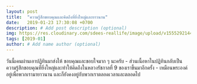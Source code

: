 ```yaml
---
layout: post
title:  "ความรู้สึกขอบคุณและคิดถึงที่ยิ่งใหญ่และยาวนาน"
date:   2019-01-23 17:30:08 +0700
description: # Add post description (optional)
img: https://res.cloudinary.com/sdees-reallife/image/upload/v1555292144/fb-img.jpg # Add image post (optional)
tags: [2019-01]
author: # Add name author (optional)
---
```

วันนี้เคนผ่านเอาปฏิทินมาส่งให้ ขอบคุณและขอบใจมาก ๆ นะครับ - ส่วนเนื้อหาในปฏิทินกลับเป็นความรู้สึกขอบคุณที่ยิ่งใหญ่และทำให้คิดถึงในหลวงรัชกาลที่ 9 ของเราขึ้นมาอีกครั้ง - เหมือนพระองค์อยู่เพื่อพวกเรามายาวนาน และก็ยังคงอยู่กับพวกเราตลอดเวลาและตลอดไป
